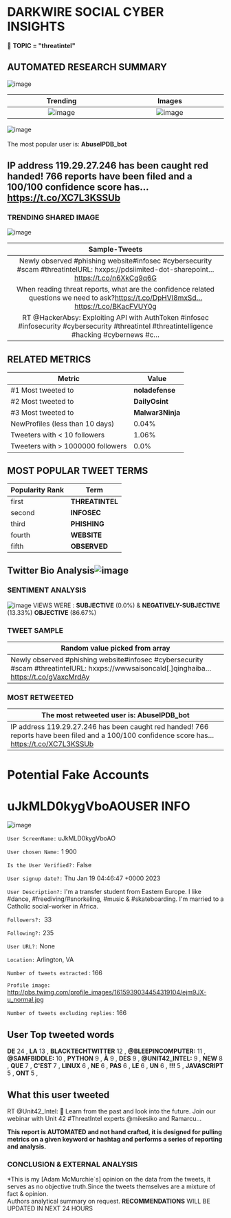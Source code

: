 # DARKWIRE SOCIAL CYBER INSIGHTS 
&#x1F34E; **TOPIC = "threatintel"**

## AUTOMATED RESEARCH SUMMARY
  ![image](darkLogo.png)   

|  Trending  |   Images | 
:-------------------------:|:-------------------------:
|  ![image](assets/threatintel/imageFile0.jpg)     <img width=200/> | ![image](assets/threatintel/imageFile1.jpg) <img width=200/> |   
 
 
![image](assets/threatintel/TWEETS.png)
<br></br>
The most popular user is: **AbuseIPDB_bot**  
 

## IP address 119.29.27.246 has been caught red handed! 766 reports have been filed and a 100/100 confidence score has… https://t.co/XC7L3KSSUb 

  




### TRENDING SHARED IMAGE

![image](assets/threatintel/twitterPostedImage.png)



|                **Sample-Tweets**        |
| :-------------: |
| Newly observed #phishing website#infosec #cybersecurity #scam #threatintelURL: hxxps://pdsiimited-dot-sharepoint… https://t.co/n6XkCg9q6G |
| When reading threat reports, what are the confidence related questions we need to ask?https://t.co/DpHVI8mxSd… https://t.co/BKacFVUY0g |
| RT @HackerAbsy: Exploiting API with AuthToken #infosec #infosecurity #cybersecurity #threatintel #threatintelligence #hacking #cybernews #c… |

## RELATED METRICS<br>
| Metric | Value |
| ------------- | ------------- |
| #1 Most tweeted to  | **noladefense** |
| #2 Most tweeted to  | **DailyOsint** |
| #3 Most tweeted to  | **Malwar3Ninja** |
| NewProfiles (less than 10 days) | 0.04%  |
| Tweeters with < 10 followers  | 1.06%|
| Tweeters with > 1000000 followers  | 0.0%  |



## MOST POPULAR TWEET TERMS 


| Popularity Rank  | Term |
| ------------- | ------------- |
| first  | **THREATINTEL**  |
| second  | **INFOSEC**  |
| third  | **PHISHING** |
| fourth  | **WEBSITE**  |
| fifth  | **OBSERVED**  |


## Twitter Bio Analysis![image](assets/threatintel/BIO.png)
### SENTIMENT ANALYSIS
![image](assets/threatintel/sentiment.png)
VIEWS WERE : **SUBJECTIVE**  (0.0%) & **NEGATIVELY-SUBJECTIVE** (13.33%) **OBJECTIVE** (86.67%)

### TWEET SAMPLE 
| Random value picked from array |
| ------------- |
|Newly observed #phishing website#infosec #cybersecurity #scam #threatintelURL: hxxps://wwwsaisoncald[.]qinghaiba… https://t.co/gVaxcMrdAy |

### MOST RETWEETED 

| The most retweeted user is: **AbuseIPDB_bot**  |
| ------------- |
| IP address 119.29.27.246 has been caught red handed! 766 reports have been filed and a 100/100 confidence score has… https://t.co/XC7L3KSSUb |

# Potential Fake Accounts
 
# uJkMLD0kygVboAOUSER INFO
![image](http://pbs.twimg.com/profile_images/1615939034454319104/ejm9JX-u_normal.jpg)
 
`User ScreenName:` uJkMLD0kygVboAO 
 
`User chosen Name:` 1 900 
 
`Is the User Verified?:` False 
 
`User signup date?:` Thu Jan 19 04:46:47 +0000 2023 
 
`User Description?:` I'm a transfer student from Eastern Europe. I like #dance, #freediving/#snorkeling, #music & #skateboarding. I'm married to a Catholic social-worker in Africa. 
 
`Followers?: `33 
 
`Following?:` 235 
 
`User URL?:` None 
 
`Location:` Arlington, VA 
 
`Number of tweets extracted`  : 166 
 
`Profile image:` http://pbs.twimg.com/profile_images/1615939034454319104/ejm9JX-u_normal.jpg 
 
`Number of tweets excluding replies:` 166 
 

 

 
## User Top tweeted words 
 
**DE** 24 , **LA** 13 , **BLACKTECHTWITTER** 12 , **@BLEEPINCOMPUTER:** 11 , **@SAMFBIDDLE:** 10 , **PYTHON** 9 , **À** 9 , **DES** 9 , **@UNIT42_INTEL:** 9 , **NEW** 8 , **QUE** 7 , **C'EST** 7 , **LINUX** 6 , **NE** 6 , **PAS** 6 , **LE** 6 , **UN** 6 , **!!!** 5 , **JAVASCRIPT** 5 , **ONT** 5 , 
 
## What this user tweeted
 
RT @Unit42_Intel: 📣 Learn from the past and look into the future. Join our webinar with Unit 42  #ThreatIntel experts @mikesiko and Ramarcu…
 

<b> This report is AUTOMATED and not hand crafted, it is designed for pulling metrics on a given keyword or hashtag and performs a series of reporting and analysis.</b>  
### CONCLUSION & EXTERNAL ANALYSIS

*This is my [Adam McMurchie`s] opinion on the data from the tweets, it serves as no objective truth.Since the tweets themselves are a mixture of fact & opinion.<br>
Authors analytical summary on request.
**RECOMMENDATIONS** WILL BE UPDATED IN NEXT  24 HOURS <br>